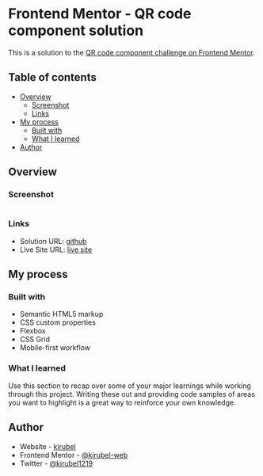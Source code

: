 # Frontend Mentor - QR code component solution

This is a solution to the [QR code component challenge on Frontend Mentor](https://www.frontendmentor.io/challenges/qr-code-component-iux_sIO_H). 
## Table of contents

- [Overview](#overview)
  - [Screenshot](#screenshot)
  - [Links](#links)
- [My process](#my-process)
  - [Built with](#built-with)
  - [What I learned](#what-i-learned)
- [Author](#author)

## Overview

### Screenshot

<img href="./screenshot/Screenshot%20from%202023-08-12%2019-51-53.png)">

### Links

- Solution URL: [github](https://github.com/kirubel-web/qr-code-component-main/tree/main)
- Live Site URL: [live site](https://kirubel-web.github.io/qr-code-component-main/)

## My process

### Built with

- Semantic HTML5 markup
- CSS custom properties
- Flexbox
- CSS Grid
- Mobile-first workflow


### What I learned

Use this section to recap over some of your major learnings while working through this project. Writing these out and providing code samples of areas you want to highlight is a great way to reinforce your own knowledge.

## Author

- Website - [kirubel](https://www.kirubelportfolioweb.pages.dev)
- Frontend Mentor - [@kirubel-web](https://www.frontendmentor.io/profile/kirubel-web)
- Twitter - [@kirubel1219](https://www.twitter.com/kirubel1219)


